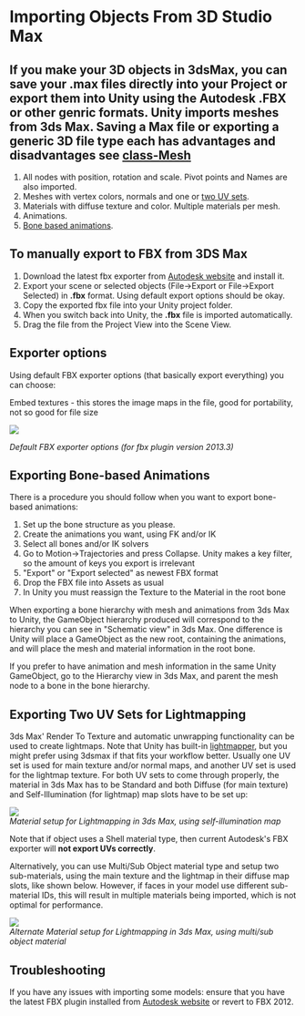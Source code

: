 Importing Objects From 3D Studio Max
====================================


If you make your 3D objects in 3dsMax, you can save your .max files directly into your <span class=keyword>Project</span> or export them into Unity using the __Autodesk .FBX__ or other genric formats. 
Unity imports meshes from 3ds Max. Saving a Max file or exporting a generic 3D file type each has advantages and disadvantages see [class-Mesh](class-Mesh.html)
----------------------------------------------------------------------------------------------------------------------------------------------------------------


1. All nodes with position, rotation and scale. Pivot points and Names are also imported.
1. Meshes with vertex colors, normals and one or [two UV sets](#twouvs).
1. Materials with diffuse texture and color. Multiple materials per mesh.
1. Animations.
1. [Bone based animations](#bones).

To manually export to FBX from 3DS Max
--------------------------------------

1. Download the latest fbx exporter from [Autodesk website](http://autodesk.com/fbx.html) and install it.
1. Export your scene or selected objects (<span class=menu>File->Export</span> or <span class=menu>File->Export Selected</span>) in __.fbx__ format. Using default export options should be okay.
1. Copy the exported fbx file into your Unity project folder.
1. When you switch back into Unity, the __.fbx__ file is imported automatically.
1. Drag the file from the <span class=keyword>Project View</span> into the <span class=keyword>Scene View</span>.

Exporter options
----------------


Using default FBX exporter options (that basically export everything) you can choose:

Embed textures - this stores the image maps in the file, good for portability, not so good for file size

![](http://docwiki.hq.unity3d.com/uploads/Main/FBX2013.png)  

_Default FBX exporter options (for fbx plugin version 2013.3)_


<a id="bones"></a>
Exporting Bone-based Animations
-------------------------------


There is a procedure you should follow when you want to export bone-based animations:

1. Set up the bone structure as you please.
1. Create the animations you want, using FK and/or IK
1. Select all bones and/or IK solvers
1. Go to <span class=menu>Motion->Trajectories</span> and press <span class=menu>Collapse</span>. Unity makes a key filter, so the amount of keys you export is irrelevant
1. "Export" or "Export selected" as newest FBX format
1. Drop the FBX file into <span class=keyword>Assets</span> as usual
1. In Unity you must reassign the Texture to the Material in the root bone

When exporting a bone hierarchy with mesh and animations from 3ds Max to Unity, the GameObject hierarchy produced will correspond to the hierarchy you can see in "Schematic view" in 3ds Max. One difference is Unity will place a GameObject as the new root, containing the animations, and will place the mesh and material information in the root bone.

If you prefer to have animation and mesh information in the same Unity GameObject, go to the Hierarchy view in 3ds Max, and parent the mesh node to a bone in the bone hierarchy. 


<a id="twouvs"></a>
Exporting Two UV Sets for Lightmapping
--------------------------------------


3ds Max' Render To Texture and automatic unwrapping functionality can be used to create lightmaps. Note that Unity has built-in [lightmapper](Lightmapping.html), but you might prefer using 3dsmax if that fits your workflow better. Usually one UV set is used for main texture and/or normal maps, and another UV set is used for the lightmap texture. For both UV sets to come through properly, the material in 3ds Max has to be Standard and both Diffuse (for main texture) and Self-Illumination (for lightmap) map slots have to be set up:

![](http://docwiki.hq.unity3d.com/uploads/Main/3dsMaxLightmapMaterial.png)  
_Material setup for Lightmapping in 3ds Max, using self-illumination map_

Note that if object uses a Shell material type, then current Autodesk's FBX exporter will __not export UVs correctly__.

Alternatively, you can use Multi/Sub Object material type and setup two sub-materials, using the main texture and the lightmap in their diffuse map slots, like shown below. However, if faces in your model use different sub-material IDs, this will result in multiple materials being imported, which is not optimal for performance.

![](http://docwiki.hq.unity3d.com/uploads/Main/3dsMaxMultiSubObject.png)  
_Alternate Material setup for Lightmapping in 3ds Max, using multi/sub object material_


Troubleshooting
---------------


If you have any issues with importing some models: ensure that you have the latest FBX plugin installed from [Autodesk website](http://autodesk.com/fbx.html) or revert to FBX 2012.
